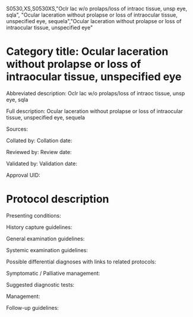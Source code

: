 S0530,XS,S0530XS,"Oclr lac w/o prolaps/loss of intraoc tissue, unsp eye, sqla", "Ocular laceration without prolapse or loss of intraocular tissue, unspecified eye, sequela","Ocular laceration without prolapse or loss of intraocular tissue, unspecified eye"
# Category title: Ocular laceration without prolapse or loss of intraocular tissue, unspecified eye

Abbreviated description: Oclr lac w/o prolaps/loss of intraoc tissue, unsp eye, sqla

Full description: Ocular laceration without prolapse or loss of intraocular tissue, unspecified eye, sequela

Sources:

Collated by:
Collation date:

Reviewed by:
Review date:

Validated by:
Validation date:

Approval UID:

# Protocol description

Presenting conditions:

History capture guidelines:

General examination guidelines:

Systemic examination guidelines:

Possible differential diagnoses with links to related protocols:

Symptomatic / Palliative management:

Suggested diagnostic tests:

Management:

Follow-up guidelines:
